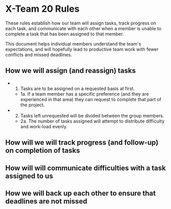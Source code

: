 # X-Team 20 Rules

These rules establish how our team will assign tasks,
track progress on each task, and communicate with each other 
when a member is unable to complete a task that has been assigned to that member.

This document helps individual members understand the team's expectations,
and will hopefully lead to productive team work with fewer conflicts
and missed deadlines.

## How we will assign (and reassign) tasks
* 1. Tasks are to be assigned on a requested basis at first.
   * 1a. If a team member has a specific preference (and they are experienced in that area) they can request to complete that part of         the project.
  
* 2. Tasks left unrequested will be divided between the group members. 
    * 2a. The number of tasks assigned will attempt to distribute difficulty and work-load evenly.



## How will we will track progress (and follow-up) on completion of tasks



## How will will communicate difficulties with a task assigned to us



## How we will back up each other to ensure that deadlines are not missed





